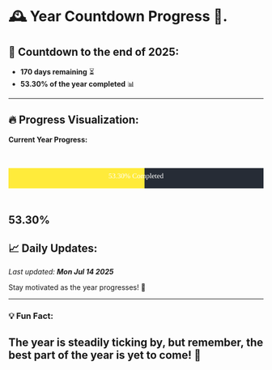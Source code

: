 
# &#x1F570; **Year Countdown Progress** &#x1F389;.

## &#x1F4C5; Countdown to the end of 2025:
- **170 days remaining** &#x23F3;
- **53.30% of the year completed** &#x1F4CA;

---

## &#x1F525; **Progress Visualization**:

**Current Year Progress:**

<br><br>
![Progress Bar](https://raw.githubusercontent.com/dayanidigv/year-countdown-progress/main/progress-bar.svg)
<br><br>

**53.30%**
---

## &#x1F4C8; **Daily Updates**:

_Last updated: **Mon Jul 14 2025**_

Stay motivated as the year progresses! &#x1F680;

--- 

### &#x1F4A1; **Fun Fact:**
The year is steadily ticking by, but remember, the best part of the year is yet to come! &#x1F31F;
---
